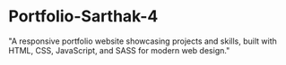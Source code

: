 # Portfolio-Sarthak-4
 "A responsive portfolio website showcasing projects and skills, built with HTML, CSS, JavaScript, and SASS for modern web design."
